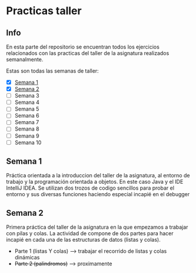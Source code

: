 ﻿Practicas taller 
================

## Info
En esta parte del repositorio se encuentran todos los ejercicios relacionados con las practicas del taller de la asignatura
realizados semanalmente.

Estas son todas las semanas de taller:
- [x] [Semana 1](https://github.com/thehastag/taller-de-estructuras-de-datos/tree/master/Practicas%20taller/Primera%20practica%20taller%20ED/src)
- [x] [Semana 2](https://github.com/thehastag/taller-de-estructuras-de-datos/tree/master/Practicas%20taller/Segunda%20practica%20taller%20ED)
- [ ] Semana 3
- [ ] Semana 4
- [ ] Semana 5
- [ ] Semana 6
- [ ] Semana 7
- [ ] Semana 8
- [ ] Semana 9
- [ ] Semana 10

## Semana 1
Práctica orientada a la introduccion del taller de la asignatura, al entorno de trabajo y la programación orientada a objetos. En este caso Java y el IDE 
IntelliJ IDEA. Se utilizan dos trozos de codigo sencillos para probar el entorno y sus diversas funciones haciendo especial incapié en el debugger

## Semana 2 
Primera práctica del taller de la asignatura en la que empezamos a trabajar con pilas y colas. La actividad de compone de dos partes para hacer incapié en cada una de las estructuras de datos (listas y colas).

* Parte 1 (listas Y colas) --> trabajar el recorrido de listas y colas dinámicas
* ~~Parte 2 (palindromos)~~  --> proximamente
